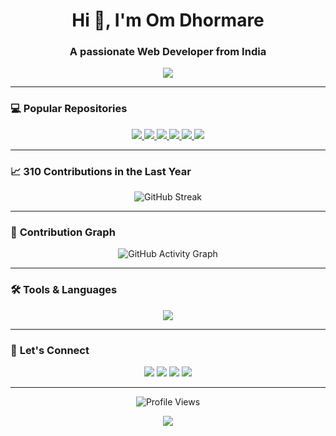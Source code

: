 <!-- Om Dhormare - GitHub Profile -->

<h1 align="center">Hi 👋, I'm Om Dhormare</h1>
<h3 align="center">A passionate Web Developer from India</h3>

<p align="center">
  <img src="https://readme-typing-svg.herokuapp.com?color=F7B93E&lines=PHP+%7C+Python+%7C+Java+Developer;Passionate+about+Web+Development;Always+Learning+New+Technologies...&center=true&width=500&height=50">
</p>

---

### 💻 **Popular Repositories**
<p align="center">
  <a href="https://github.com/omdhormare/Data-Structure">
    <img src="https://img.shields.io/badge/Data--Structure-C%2B%2B-00599C?style=for-the-badge&logo=c%2B%2B&logoColor=white" />
  </a>
  <a href="https://github.com/omdhormare/omdhormare">
    <img src="https://img.shields.io/badge/omdhormare-Public-333?style=for-the-badge&logo=github&logoColor=white" />
  </a>
  <a href="https://github.com/omdhormare/PHP-Hypertext-Preprocessor">
    <img src="https://img.shields.io/badge/PHP-Hypertext%20Preprocessor-777BB4?style=for-the-badge&logo=php&logoColor=white" />
  </a>
  <a href="https://github.com/omdhormare/R-Programing">
    <img src="https://img.shields.io/badge/R--Programming-Public-276DC3?style=for-the-badge&logo=r&logoColor=white" />
  </a>
  <a href="https://github.com/omdhormare/CPP">
    <img src="https://img.shields.io/badge/CPP-C%2B%2B-00599C?style=for-the-badge&logo=c%2B%2B&logoColor=white" />
  </a>
  <a href="https://github.com/omdhormare/Advance-PHP">
    <img src="https://img.shields.io/badge/Advance--PHP-PHP-777BB4?style=for-the-badge&logo=php&logoColor=white" />
  </a>
</p>

---

### 📈 **310 Contributions in the Last Year**
<p align="center">
  <img src="https://github-readme-streak-stats.herokuapp.com?user=omdhormare&theme=radical&hide_border=true" alt="GitHub Streak" />
</p>

---

### 🚀 **Contribution Graph**
<p align="center">
  <img src="https://github-readme-activity-graph.vercel.app/graph?username=omdhormare&bg_color=0D1117&color=00E676&line=00E676&point=FFFFFF&area=true&hide_border=true" alt="GitHub Activity Graph" />
</p>

---

### 🛠️ **Tools & Languages**
<p align="center">
  <img src="https://skillicons.dev/icons?i=php,mysql,python,java,html,css,js,git,github" />
</p>

---

### 🤝 **Let's Connect**
<p align="center">
  <a href="https://github.com/omdhormare"><img src="https://img.shields.io/badge/GitHub-333?style=for-the-badge&logo=github&logoColor=white"></a>
  <a href="mailto:omdhormare@gmail.com"><img src="https://img.shields.io/badge/Email-D14836?style=for-the-badge&logo=gmail&logoColor=white"></a>
  <a href="https://linkedin.com/in/yourprofile"><img src="https://img.shields.io/badge/LinkedIn-0077B5?style=for-the-badge&logo=linkedin&logoColor=white"></a>
  <a href="https://codebyom.youtube.com"><img src="https://img.shields.io/badge/YouTube-FF0000?style=for-the-badge&logo=youtube&logoColor=white"></a>
</p>

---

<p align="center">
  <img src="https://komarev.com/ghpvc/?username=omdhormare&style=for-the-badge" alt="Profile Views" />
</p>
<p align="center">
  <img src="https://img.shields.io/static/v1?label=Thank+You!&message=Keep+Learning+and+Growing!&color=blueviolet&style=for-the-badge" />
</p>
